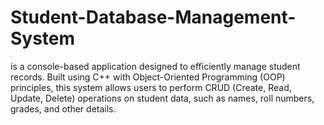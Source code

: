 # Student-Database-Management-System
is a console-based application designed to efficiently manage student records. Built using C++ with Object-Oriented Programming (OOP) principles, this system allows users to perform CRUD (Create, Read, Update, Delete) operations on student data, such as names, roll numbers, grades, and other details. 
